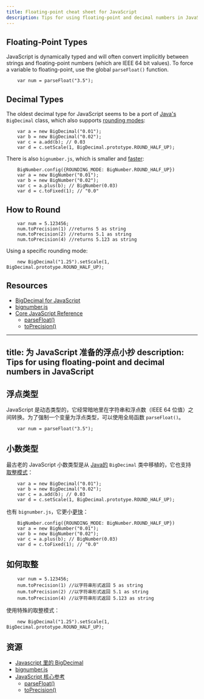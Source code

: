 ```yaml
--- 
title: Floating-point cheat sheet for JavaScript
description: Tips for using floating-point and decimal numbers in JavaScript
--- 
```


Floating-Point Types
--------
JavaScript is dynamically typed and will often convert implicitly between strings and floating-point numbers (which are IEEE 64 bit values). To force a variable to floating-point, use the global <code>parseFloat()</code> function.

		var num = parseFloat("3.5");

Decimal Types
-------------

The oldest decimal type for JavaScript seems to be a port of [Java's](/languages/java/) <code>BigDecimal</code> class, which also supports [rounding modes](/errors/rounding/):

		var a = new BigDecimal("0.01");
		var b = new BigDecimal("0.02");
		var c = a.add(b); // 0.03
		var d = c.setScale(1, BigDecimal.prototype.ROUND_HALF_UP);

There is also <code>bignumber.js</code>, which is smaller and [faster](http://jsperf.com/bignumber-js-vs-big-js-vs-decimal-js/8):

		BigNumber.config({ROUNDING_MODE: BigNumber.ROUND_HALF_UP})
		var a = new BigNumber("0.01");
		var b = new BigNumber("0.02");
		var c = a.plus(b); // BigNumber(0.03)
		var d = c.toFixed(1); // "0.0"


How to Round
------------

		var num = 5.123456;
		num.toPrecision(1) //returns 5 as string
		num.toPrecision(2) //returns 5.1 as string
		num.toPrecision(4) //returns 5.123 as string
		
Using a specific rounding mode:

		new BigDecimal("1.25").setScale(1, BigDecimal.prototype.ROUND_HALF_UP);


Resources 
---------
* [BigDecimal for JavaScript](https://github.com/dtrebbien/BigDecimal.js)
* [bignumber.js](https://github.com/MikeMcl/bignumber.js)
* [Core JavaScript Reference](https://developer.mozilla.org/en/JavaScript/Reference)  
  * [parseFloat()](https://developer.mozilla.org/en/JavaScript/Reference/Global_Objects/parseFloat)
  * [toPrecision()](https://developer.mozilla.org/en/JavaScript/Reference/Global_Objects/Number/toPrecision)



--- 
title: 为 JavaScript 准备的浮点小抄
description: Tips for using floating-point and decimal numbers in JavaScript
--- 

浮点类型
--------
JavaScript 是动态类型的，它经常暗地里在字符串和浮点数（IEEE 64 位值）之间转换。为了强制一个变量为浮点类型，可以使用全局函数 <code>parseFloat()</code>。

		var num = parseFloat("3.5");

小数类型
-------------

最古老的 JavaScript 小数类型是从 [Java的](/languages/java/) <code>BigDecimal</code> 类中移植的，它也支持 [取整模式](/errors/rounding/)：

		var a = new BigDecimal("0.01");
		var b = new BigDecimal("0.02");
		var c = a.add(b); // 0.03
		var d = c.setScale(1, BigDecimal.prototype.ROUND_HALF_UP);

也有 <code>bignumber.js</code>，它更小[更快](http://jsperf.com/bignumber-js-vs-big-js-vs-decimal-js/8)：

		BigNumber.config({ROUNDING_MODE: BigNumber.ROUND_HALF_UP})
		var a = new BigNumber("0.01");
		var b = new BigNumber("0.02");
		var c = a.plus(b); // BigNumber(0.03)
		var d = c.toFixed(1); // "0.0"


如何取整
------------

		var num = 5.123456;
		num.toPrecision(1) //以字符串形式返回 5 as string
		num.toPrecision(2) //以字符串形式返回 5.1 as string
		num.toPrecision(4) //以字符串形式返回 5.123 as string

使用特殊的取整模式：

		new BigDecimal("1.25").setScale(1, BigDecimal.prototype.ROUND_HALF_UP);


资源
---------
* [Javascript 里的 BigDecimal](https://github.com/dtrebbien/BigDecimal.js)
* [bignumber.js](https://github.com/MikeMcl/bignumber.js)
* [JavaScript 核心参考](https://developer.mozilla.org/en/JavaScript/Reference)
  * [parseFloat()](https://developer.mozilla.org/en/JavaScript/Reference/Global_Objects/parseFloat)
  * [toPrecision()](https://developer.mozilla.org/en/JavaScript/Reference/Global_Objects/Number/toPrecision)

